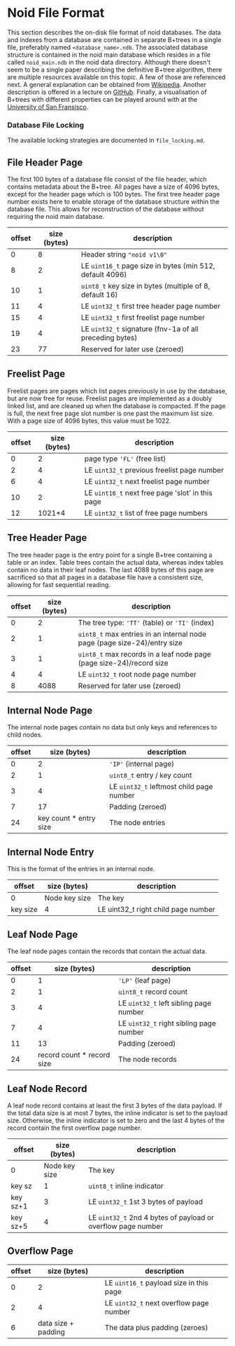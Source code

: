 # Noid File Format
This section describes the on-disk file format of noid databases. The data and indexes from a database are
contained in separate B+trees in a single file, preferably named `<database_name>.ndb`.
The associated database structure is contained in the noid main database which resides in a file
called `noid_main.ndb` in the noid data directory.
Although there doesn't seem to be a single paper describing the definitive B+tree algorithm, there are multiple
resources available on this topic. A few of those are referenced next. A general explanation can be obtained from
[Wikipedia](https://en.wikipedia.org/wiki/B%2B_tree). Another description is offered in a lecture on
[GitHub](https://thodrek.github.io/cs564-fall17/lectures/lecture-13/Lecture_13_Btree.pdf). Finally, a visualisation
of B+trees with different properties can be played around with at the
[University of San Fransisco](https://www.cs.usfca.edu/~galles/visualization/BPlusTree.html).

### Database File Locking
The available locking strategies are documented in `file_locking.md`.

## File Header Page
The first 100 bytes of a database file consist of the file header, which contains metadata about the B+tree.
All pages have a size of 4096 bytes, except for the header page which is 100 bytes.
The first tree header page number exists here to enable storage of the database structure within the database file.
This allows for reconstruction of the database without requiring the noid main database.

| offset | size (bytes)  | description                                              |
|--------|---------------|----------------------------------------------------------|
| 0      | 8             | Header string `"noid v1\0"`                              |
| 8      | 2             | LE `uint16_t` page size in bytes (min 512, default 4096) |
| 10     | 1             | `uint8_t` key size in bytes (multiple of 8, default 16)  |
| 11     | 4             | LE `uint32_t` first tree header page number              |
| 15     | 4             | LE `uint32_t` first freelist page number                 |
| 19     | 4             | LE `uint32_t` signature (fnv-1a of all preceding bytes)  |
| 23     | 77            | Reserved for later use (zeroed)                          |

## Freelist Page
Freelist pages are pages which list pages previously in use by the database, but are now free for reuse.
Freelist pages are implemented as a doubly linked list, and are cleaned up when the database is compacted.
If the page is full, the next free page slot number is one past the maximum list size. With a page size
of 4096 bytes, this value must be 1022.

| offset | size (bytes) | description                                      |
|--------|--------------|--------------------------------------------------|
| 0      | 2            | page type `'FL'` (free list)                     |
| 2      | 4            | LE `uint32_t` previous freelist page number      |
| 6      | 4            | LE `uint32_t` next freelist page number          |
| 10     | 2            | LE `uint16_t` next free page 'slot' in this page |
| 12     | 1021*4       | LE `uint32_t` list of free page numbers          |

## Tree Header Page
The tree header page is the entry point for a single B+tree containing a table or an index. Table trees contain
the actual data, whereas index tables contain no data in their leaf nodes. The last 4088 bytes of this page are
sacrificed so that all pages in a database file have a consistent size, allowing for fast sequential reading.

| offset | size (bytes) | description                                                              |
|--------|--------------|--------------------------------------------------------------------------|
| 0      | 2            | The tree type: `'TT'` (table) or `'TI'` (index)                          |
| 2      | 1            | `uint8_t` max entries in an internal node page (page size-24)/entry size |
| 3      | 1            | `uint8_t` max records in a leaf node page (page size-24)/record size     |
| 4      | 4            | LE `uint32_t` root node page number                                      |
| 8      | 4088         | Reserved for later use (zeroed)                                          |

## Internal Node Page
The internal node pages contain no data but only keys and references to child nodes.

| offset | size (bytes)            | description                              |
|--------|-------------------------|------------------------------------------|
| 0      | 2                       | `'IP'` (internal page)                   |
| 2      | 1                       | `uint8_t` entry / key count              |
| 3      | 4                       | LE `uint32_t` leftmost child page number |
| 7      | 17                      | Padding (zeroed)                         |
| 24     | key count * entry size  | The node entries                         |

## Internal Node Entry
This is the format of the entries in an internal node.

| offset   | size (bytes)  | description                          |
|----------|---------------|--------------------------------------|
| 0        | Node key size | The key                              |
| key size | 4             | LE uint32_t right child page number  |

## Leaf Node Page
The leaf node pages contain the records that contain the actual data.

| offset | size (bytes)                | description                             |
|--------|-----------------------------|-----------------------------------------|
| 0      | 1                           | `'LP'` (leaf page)                      |
| 2      | 1                           | `uint8_t` record count                  |
| 3      | 4                           | LE `uint32_t` left sibling page number  |
| 7      | 4                           | LE `uint32_t` right sibling page number |
| 11     | 13                          | Padding (zeroed)                        |
| 24     | record count * record size  | The node records                        |

## Leaf Node Record
A leaf node record contains at least the first 3 bytes of the data payload. If the total data size is
at most 7 bytes, the inline indicator is set to the payload size.
Otherwise, the inline indicator is set to zero and the last 4 bytes of the record contain the first overflow
page number.

| offset   | size (bytes)  | description                                                  |
|----------|---------------|--------------------------------------------------------------|
| 0        | Node key size | The key                                                      |
| key sz   | 1             | `uint8_t` inline indicator                                   |
| key sz+1 | 3             | LE `uint32_t` 1st 3 bytes of payload                         |
| key sz+5 | 4             | LE `uint32_t` 2nd 4 bytes of payload or overflow page number |

## Overflow Page
| offset | size (bytes)         | description                             |
|--------|----------------------|-----------------------------------------|
| 0      | 2                    | LE `uint16_t` payload size in this page |
| 2      | 4                    | LE `uint32_t` next overflow page number |
| 6      | data size + padding  | The data plus padding (zeroes)          |